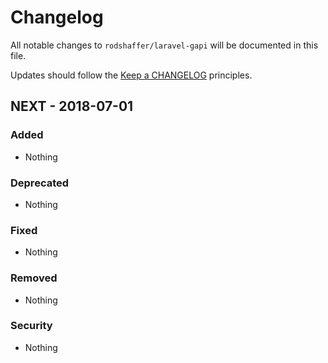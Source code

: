 # Changelog

All notable changes to `rodshaffer/laravel-gapi` will be documented in this file.

Updates should follow the [Keep a CHANGELOG](http://keepachangelog.com/) principles.

## NEXT - 2018-07-01

### Added
- Nothing

### Deprecated
- Nothing

### Fixed
- Nothing

### Removed
- Nothing

### Security
- Nothing
